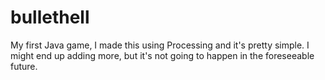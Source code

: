 # bullethell
My first Java game, I made this using Processing and it's pretty simple. I might end up adding more, but it's not going to happen in the foreseeable future.
